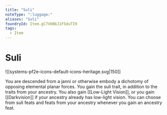 ```yaml
---
title: "Suli"
noteType: ":luggage:"
aliases: "Suli"
foundryId: Item.gC7VbNbJ1FSduTI9
tags:
  - Item
---
```


# Suli
![[systems-pf2e-icons-default-icons-heritage.svg|150]]

You are descended from a janni or otherwise embody a dichotomy of opposing elemental planar forces. You gain the suli trait, in addition to the traits from your ancestry. You also gain [[Low-Light Vision]], or you gain [[Darkvision]] if your ancestry already has low-light vision. You can choose from suli feats and feats from your ancestry whenever you gain an ancestry feat.

